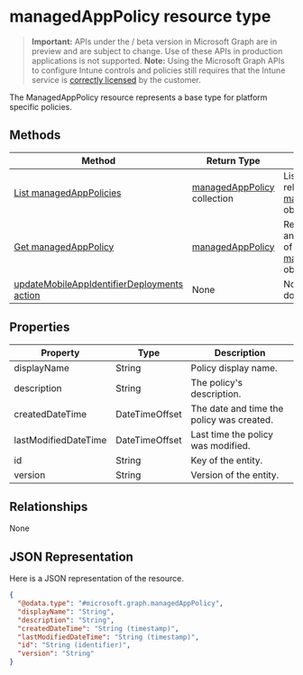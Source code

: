 ﻿# managedAppPolicy resource type

> **Important:** APIs under the / beta version in Microsoft Graph are in preview and are subject to change. Use of these APIs in production applications is not supported.
> **Note:** Using the Microsoft Graph APIs to configure Intune controls and policies still requires that the Intune service is [correctly licensed](https://go.microsoft.com/fwlink/?linkid=839381) by the customer.

The ManagedAppPolicy resource represents a base type for platform specific policies.
## Methods
|Method|Return Type|Description|
|---|---|---|
|[List managedAppPolicies](https://developer.microsoft.com/en-us/graph/docs/api-reference/beta/api/api/intune_mam_managedapppolicy_list.md)|[managedAppPolicy](https://developer.microsoft.com/en-us/graph/docs/api-reference/beta/api/resources/intune_mam_managedapppolicy.md) collection|List properties and relationships of the [managedAppPolicy](https://developer.microsoft.com/en-us/graph/docs/api-reference/beta/api/resources/intune_mam_managedapppolicy.md) objects.|
|[Get managedAppPolicy](https://developer.microsoft.com/en-us/graph/docs/api-reference/beta/api/api/intune_mam_managedapppolicy_get.md)|[managedAppPolicy](https://developer.microsoft.com/en-us/graph/docs/api-reference/beta/api/resources/intune_mam_managedapppolicy.md)|Read properties and relationships of the [managedAppPolicy](https://developer.microsoft.com/en-us/graph/docs/api-reference/beta/api/resources/intune_mam_managedapppolicy.md) object.|
|[updateMobileAppIdentifierDeployments action](https://developer.microsoft.com/en-us/graph/docs/api-reference/beta/api/api/intune_mam_managedapppolicy_updatemobileappidentifierdeployments.md)|None|Not yet documented|

## Properties
|Property|Type|Description|
|---|---|---|
|displayName|String|Policy display name.|
|description|String|The policy's description.|
|createdDateTime|DateTimeOffset|The date and time the policy was created.|
|lastModifiedDateTime|DateTimeOffset|Last time the policy was modified.|
|id|String|Key of the entity.|
|version|String|Version of the entity.|

## Relationships
None
## JSON Representation
Here is a JSON representation of the resource.
<!-- {
  "blockType": "resource",
  "keyProperty": "id",
  "@odata.type": "microsoft.graph.managedAppPolicy"
}
-->
```json
{
  "@odata.type": "#microsoft.graph.managedAppPolicy",
  "displayName": "String",
  "description": "String",
  "createdDateTime": "String (timestamp)",
  "lastModifiedDateTime": "String (timestamp)",
  "id": "String (identifier)",
  "version": "String"
}
```



